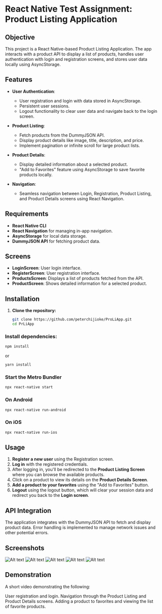 # React Native Test Assignment: Product Listing Application

## Objective
This project is a React Native-based Product Listing Application. The app interacts with a product API to display a list of products, handles user authentication with login and registration screens, and stores user data locally using AsyncStorage.

## Features
- **User Authentication**: 
  - User registration and login with data stored in AsyncStorage.
  - Persistent user sessions.
  - Logout functionality to clear user data and navigate back to the login screen.
  
- **Product Listing**:
  - Fetch products from the DummyJSON API.
  - Display product details like image, title, description, and price.
  - Implement pagination or infinite scroll for large product lists.
  
- **Product Details**:
  - Display detailed information about a selected product.
  - "Add to Favorites" feature using AsyncStorage to save favorite products locally.

- **Navigation**:
  - Seamless navigation between Login, Registration, Product Listing, and Product Details screens using React Navigation.

## Requirements
- **React Native CLI**
- **React Navigation** for managing in-app navigation.
- **AsyncStorage** for local data storage.
- **DummyJSON API** for fetching product data.

## Screens
- **LoginScreen**: User login interface.
- **RegisterScreen**: User registration interface.
- **ProductsScreen**: Displays a list of products fetched from the API.
- **ProductScreen**: Shows detailed information for a selected product.

## Installation

1. **Clone the repository:**
   ```bash
   git clone https://github.com/peterchijioke/ProLiApp.git
   cd PrLiApp

### Install dependencies:

```bash
npm install
```

or

```bash
yarn install
```
### Start the Metro Bundler

```bash
npx react-native start
```

### On Android
```bash
npx react-native run-android
```
### On iOS
```bash
npx react-native run-ios
```
## Usage

1. **Register a new user** using the Registration screen.
2. **Log in** with the registered credentials.
3. After logging in, you'll be redirected to the **Product Listing Screen** where you can browse the available products.
4. Click on a product to view its details on the **Product Details Screen**.
5. **Add a product to your favorites** using the "Add to Favorites" button.
6. **Logout** using the logout button, which will clear your session data and redirect you back to the **Login screen**.

## API Integration
The application integrates with the DummyJSON API to fetch and display product data. Error handling is implemented to manage network issues and other potential errors.

## Screenshots

![Alt text](./Login.jpeg)
![Alt text](./Register.jpeg)
![Alt text](./Product.jpeg)
![Alt text](./Products.jpeg)
![Alt text](./Fav.jpeg)

## Demonstration
A short video demonstrating the following:

User registration and login.
Navigation through the Product Listing and Product Details screens.
Adding a product to favorites and viewing the list of favorite products.








